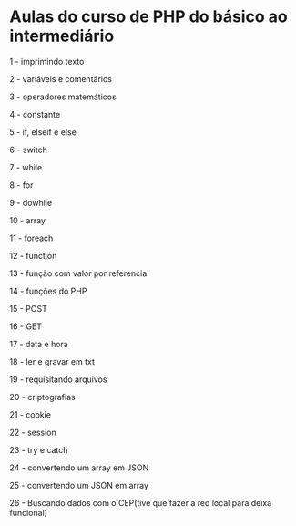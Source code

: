 # Aulas do curso de PHP do básico ao intermediário

1 - imprimindo texto

2 - variáveis e comentários

3 - operadores matemáticos

4 - constante

5 - if, elseif e else

6 - switch

7 - while

8 - for

9 - dowhile

10 - array

11 - foreach

12 - function

13 - função com valor por referencia

14 - funções do PHP

15 - POST

16 - GET

17 - data e hora

18 - ler e gravar em txt

19 - requisitando arquivos

20 - criptografias

21 - cookie

22 - session

23 - try e catch

24 - convertendo um array em JSON

25 - convertendo um JSON em array

26 - Buscando dados com o CEP(tive que fazer a req local para deixa funcional)